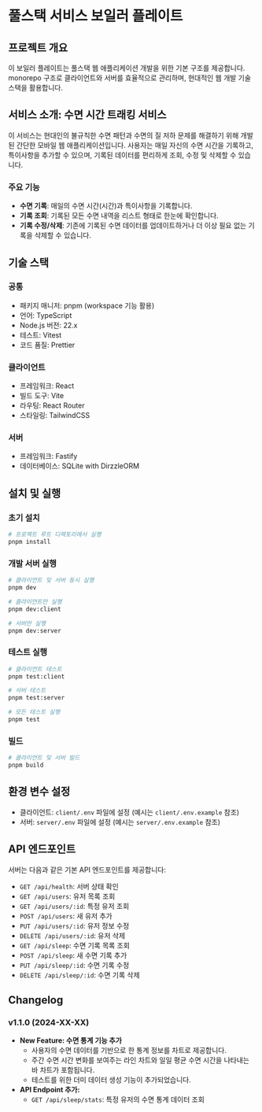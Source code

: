 # 풀스택 서비스 보일러 플레이트

## 프로젝트 개요

이 보일러 플레이트는 풀스택 웹 애플리케이션 개발을 위한 기본 구조를 제공합니다. monorepo 구조로 클라이언트와 서버를 효율적으로 관리하며, 현대적인 웹 개발 기술 스택을 활용합니다.

## 서비스 소개: 수면 시간 트래킹 서비스

이 서비스는 현대인의 불규칙한 수면 패턴과 수면의 질 저하 문제를 해결하기 위해 개발된 간단한 모바일 웹 애플리케이션입니다. 사용자는 매일 자신의 수면 시간을 기록하고, 특이사항을 추가할 수 있으며, 기록된 데이터를 편리하게 조회, 수정 및 삭제할 수 있습니다.

### 주요 기능

- **수면 기록**: 매일의 수면 시간(시간)과 특이사항을 기록합니다.
- **기록 조회**: 기록된 모든 수면 내역을 리스트 형태로 한눈에 확인합니다.
- **기록 수정/삭제**: 기존에 기록된 수면 데이터를 업데이트하거나 더 이상 필요 없는 기록을 삭제할 수 있습니다.

## 기술 스택

### 공통

- 패키지 매니저: pnpm (workspace 기능 활용)
- 언어: TypeScript
- Node.js 버전: 22.x
- 테스트: Vitest
- 코드 품질: Prettier

### 클라이언트

- 프레임워크: React
- 빌드 도구: Vite
- 라우팅: React Router
- 스타일링: TailwindCSS

### 서버

- 프레임워크: Fastify
- 데이터베이스: SQLite with DirzzleORM

## 설치 및 실행

### 초기 설치

```bash
# 프로젝트 루트 디렉토리에서 실행
pnpm install
```

### 개발 서버 실행

```bash
# 클라이언트 및 서버 동시 실행
pnpm dev

# 클라이언트만 실행
pnpm dev:client

# 서버만 실행
pnpm dev:server
```

### 테스트 실행

```bash
# 클라이언트 테스트
pnpm test:client

# 서버 테스트
pnpm test:server

# 모든 테스트 실행
pnpm test
```

### 빌드

```bash
# 클라이언트 및 서버 빌드
pnpm build
```

## 환경 변수 설정

- 클라이언트: `client/.env` 파일에 설정 (예시는 `client/.env.example` 참조)
- 서버: `server/.env` 파일에 설정 (예시는 `server/.env.example` 참조)

## API 엔드포인트

서버는 다음과 같은 기본 API 엔드포인트를 제공합니다:

- `GET /api/health`: 서버 상태 확인
- `GET /api/users`: 유저 목록 조회
- `GET /api/users/:id`: 특정 유저 조회
- `POST /api/users`: 새 유저 추가
- `PUT /api/users/:id`: 유저 정보 수정
- `DELETE /api/users/:id`: 유저 삭제
- `GET /api/sleep`: 수면 기록 목록 조회
- `POST /api/sleep`: 새 수면 기록 추가
- `PUT /api/sleep/:id`: 수면 기록 수정
- `DELETE /api/sleep/:id`: 수면 기록 삭제

## Changelog

### v1.1.0 (2024-XX-XX)

- **New Feature: 수면 통계 기능 추가**
  - 사용자의 수면 데이터를 기반으로 한 통계 정보를 차트로 제공합니다.
  - 주간 수면 시간 변화를 보여주는 라인 차트와 일일 평균 수면 시간을 나타내는 바 차트가 포함됩니다.
  - 테스트를 위한 더미 데이터 생성 기능이 추가되었습니다.
- **API Endpoint 추가:**
  - `GET /api/sleep/stats`: 특정 유저의 수면 통계 데이터 조회
